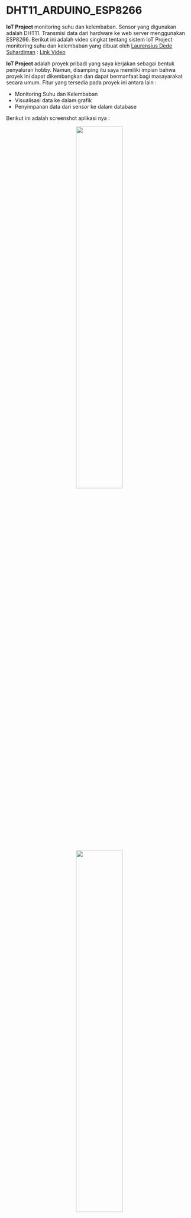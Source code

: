 # DHT11_ARDUINO_ESP8266
<b>IoT Project </b>  monitoring suhu dan kelembaban. Sensor yang digunakan adalah DHT11. Transmisi data dari hardware ke web server menggunakan ESP8266. Berikut ini adalah video singkat tentang sistem IoT Project monitoring suhu dan kelembaban yang dibuat oleh <a href="http://laurensius-dede-suhardiman.com" target="_blank">Laurensius Dede Suhardiman</a> : <a href="https://www.youtube.com/embed/uEvJvV6vE28" target="_blank">Link Video</a><br>

<b>IoT Project </b> adalah proyek pribadi yang saya kerjakan sebagai bentuk penyaluran hobby. Namun, disamping itu saya memiliki impian bahwa proyek ini dapat dikembangkan dan dapat bermanfaat bagi masayarakat secara umum. Fitur yang tersedia pada proyek ini antara lain :
<ul>
  <li> Monitoring Suhu dan Kelembaban </li>
  <li> Visualisasi data ke dalam grafik </li>
  <li> Penyimpanan data dari sensor ke dalam database </li>
</ul>

Berikut ini adalah screenshot aplikasi nya :<br>
<center>
<img src="https://bintank23.files.wordpress.com/2018/05/screenshot-from-2018-05-08-13-51-03.png" width="50%" /><br>
<img src="https://bintank23.files.wordpress.com/2018/05/screenshot-from-2018-05-08-13-51-26.png" width="50%" /><br>
<img src="https://bintank23.files.wordpress.com/2018/05/screenshot-from-2018-05-08-13-51-37.png" width="50%" /><br>
</center>
Salam,

<b>Laurensius Dede Suhardiman </b>

